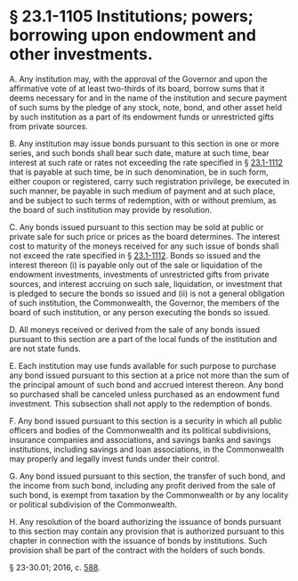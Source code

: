 # § 23.1-1105 Institutions; powers; borrowing upon endowment and other investments.

<p>A. Any institution may, with the approval of the Governor and upon the affirmative vote of at least two-thirds of its board, borrow sums that it deems necessary for and in the name of the institution and secure payment of such sums by the pledge of any stock, note, bond, and other asset held by such institution as a part of its endowment funds or unrestricted gifts from private sources.</p><p>B. Any institution may issue bonds pursuant to this section in one or more series, and such bonds shall bear such date, mature at such time, bear interest at such rate or rates not exceeding the rate specified in § <a href='http://law.lis.virginia.gov/vacode/23.1-1112/'>23.1-1112</a> that is payable at such time, be in such denomination, be in such form, either coupon or registered, carry such registration privilege, be executed in such manner, be payable in such medium of payment and at such place, and be subject to such terms of redemption, with or without premium, as the board of such institution may provide by resolution.</p><p>C. Any bonds issued pursuant to this section may be sold at public or private sale for such price or prices as the board determines. The interest cost to maturity of the moneys received for any such issue of bonds shall not exceed the rate specified in § <a href='http://law.lis.virginia.gov/vacode/23.1-1112/'>23.1-1112</a>. Bonds so issued and the interest thereon (i) is payable only out of the sale or liquidation of the endowment investments, investments of unrestricted gifts from private sources, and interest accruing on such sale, liquidation, or investment that is pledged to secure the bonds so issued and (ii) is not a general obligation of such institution, the Commonwealth, the Governor, the members of the board of such institution, or any person executing the bonds so issued.</p><p>D. All moneys received or derived from the sale of any bonds issued pursuant to this section are a part of the local funds of the institution and are not state funds.</p><p>E. Each institution may use funds available for such purpose to purchase any bond issued pursuant to this section at a price not more than the sum of the principal amount of such bond and accrued interest thereon. Any bond so purchased shall be canceled unless purchased as an endowment fund investment. This subsection shall not apply to the redemption of bonds.</p><p>F. Any bond issued pursuant to this section is a security in which all public officers and bodies of the Commonwealth and its political subdivisions, insurance companies and associations, and savings banks and savings institutions, including savings and loan associations, in the Commonwealth may properly and legally invest funds under their control.</p><p>G. Any bond issued pursuant to this section, the transfer of such bond, and the income from such bond, including any profit derived from the sale of such bond, is exempt from taxation by the Commonwealth or by any locality or political subdivision of the Commonwealth.</p><p>H. Any resolution of the board authorizing the issuance of bonds pursuant to this section may contain any provision that is authorized pursuant to this chapter in connection with the issuance of bonds by institutions. Such provision shall be part of the contract with the holders of such bonds.</p><p>§ 23-30.01; 2016, c. <a href='http://lis.virginia.gov/cgi-bin/legp604.exe?161+ful+CHAP0588'>588</a>.</p>